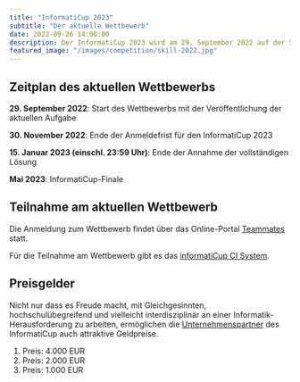 ```yaml
---
title: "InformatiCup 2023"
subtitle: "Der aktuelle Wettbewerb"
date: 2022-09-26 14:00:00
description: Der InformatiCup 2023 wird am 29. September 2022 auf der Studierendenkonferenz Informatik (SKILL) eröffnet.
featured_image: "/images/competition/skill-2022.jpg"
---
```


## Zeitplan des aktuellen Wettbewerbs

**29\. September 2022**: Start des Wettbewerbs mit der Veröffentlichung der aktuellen Aufgabe

**30\. November 2022**: Ende der Anmeldefrist für den InformatiCup 2023

**15\. Januar 2023 (einschl. 23:59 Uhr)**: Ende der Annahme der vollständigen Lösung

**Mai 2023**: InformatiCup-Finale

## Teilnahme am aktuellen Wettbewerb

Die Anmeldung zum Wettbewerb findet über das Online-Portal [Teammates](https://teams.informaticup.de/) statt.

Für die Teilnahme am Wettbewerb gibt es das [informatiCup CI System](https://github.com/informatiCup/informatiCup2023/blob/main/ICUPCI.md).

## Preisgelder

Nicht nur dass es Freude macht, mit Gleichgesinnten, hochschulübegreifend und vielleicht interdisziplinär an einer Informatik-Herausforderung zu arbeiten, ermöglichen die [Unternehmenspartner](/sponsors) des InformatiCup auch attraktive Geldpreise.

1. Preis: 4.000 EUR
2. Preis: 2.000 EUR
3. Preis: 1.000 EUR
